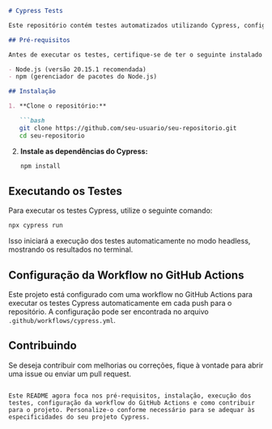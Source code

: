 ```markdown
# Cypress Tests

Este repositório contém testes automatizados utilizando Cypress, configurado com Node.js na versão 20.15.1 e Cypress na versão 9.5.1.

## Pré-requisitos

Antes de executar os testes, certifique-se de ter o seguinte instalado localmente:

- Node.js (versão 20.15.1 recomendada)
- npm (gerenciador de pacotes do Node.js)

## Instalação

1. **Clone o repositório:**

   ```bash
   git clone https://github.com/seu-usuario/seu-repositorio.git
   cd seu-repositorio
   ```

2. **Instale as dependências do Cypress:**

   ```bash
   npm install
   ```

## Executando os Testes

Para executar os testes Cypress, utilize o seguinte comando:

```bash
npx cypress run
```

Isso iniciará a execução dos testes automaticamente no modo headless, mostrando os resultados no terminal.

## Configuração da Workflow no GitHub Actions

Este projeto está configurado com uma workflow no GitHub Actions para executar os testes Cypress automaticamente em cada push para o repositório. A configuração pode ser encontrada no arquivo `.github/workflows/cypress.yml`.

## Contribuindo

Se deseja contribuir com melhorias ou correções, fique à vontade para abrir uma issue ou enviar um pull request.
```

Este README agora foca nos pré-requisitos, instalação, execução dos testes, configuração da workflow do GitHub Actions e como contribuir para o projeto. Personalize-o conforme necessário para se adequar às especificidades do seu projeto Cypress.
